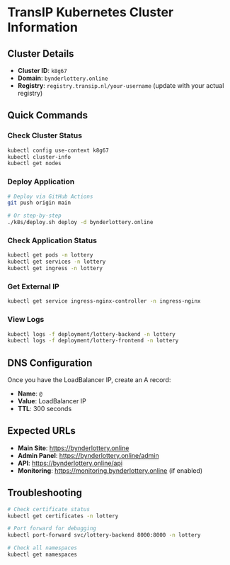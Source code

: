 # TransIP Kubernetes Cluster Information

## Cluster Details
- **Cluster ID**: `k8g67`
- **Domain**: `bynderlottery.online`
- **Registry**: `registry.transip.nl/your-username` (update with your actual registry)

## Quick Commands

### Check Cluster Status
```bash
kubectl config use-context k8g67
kubectl cluster-info
kubectl get nodes
```

### Deploy Application
```bash
# Deploy via GitHub Actions
git push origin main

# Or step-by-step
./k8s/deploy.sh deploy -d bynderlottery.online
```

### Check Application Status
```bash
kubectl get pods -n lottery
kubectl get services -n lottery
kubectl get ingress -n lottery
```

### Get External IP
```bash
kubectl get service ingress-nginx-controller -n ingress-nginx
```

### View Logs
```bash
kubectl logs -f deployment/lottery-backend -n lottery
kubectl logs -f deployment/lottery-frontend -n lottery
```

## DNS Configuration
Once you have the LoadBalancer IP, create an A record:
- **Name**: `@`
- **Value**: LoadBalancer IP
- **TTL**: 300 seconds

## Expected URLs
- **Main Site**: https://bynderlottery.online
- **Admin Panel**: https://bynderlottery.online/admin
- **API**: https://bynderlottery.online/api
- **Monitoring**: https://monitoring.bynderlottery.online (if enabled)

## Troubleshooting
```bash
# Check certificate status
kubectl get certificates -n lottery

# Port forward for debugging
kubectl port-forward svc/lottery-backend 8000:8000 -n lottery

# Check all namespaces
kubectl get namespaces
``` 
